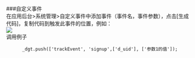 ###自定义事件  
在应用后台>系统管理>自定义事件中添加事件（事件名，事件参数），点击[生成代码]，复制代码到触发此事件的位置，例如：  
![](http://www.shujike.com/images/event.jpg)  
  调用例子  
  
          _dgt.push(['trackEvent', 'signup',['d_uid'], ['参数1的值']);

